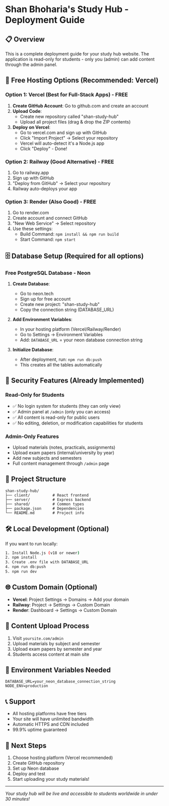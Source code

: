 # Shan Bhoharia's Study Hub - Deployment Guide

## 📋 Overview
This is a complete deployment guide for your study hub website. The application is read-only for students - only you (admin) can add content through the admin panel.

## 🚀 Free Hosting Options (Recommended: Vercel)

### Option 1: Vercel (Best for Full-Stack Apps) - FREE
1. **Create GitHub Account**: Go to github.com and create an account
2. **Upload Code**: 
   - Create new repository called "shan-study-hub"
   - Upload all project files (drag & drop the ZIP contents)
3. **Deploy on Vercel**:
   - Go to vercel.com and sign up with GitHub
   - Click "Import Project" → Select your repository
   - Vercel will auto-detect it's a Node.js app
   - Click "Deploy" - Done!

### Option 2: Railway (Good Alternative) - FREE
1. Go to railway.app
2. Sign up with GitHub
3. "Deploy from GitHub" → Select your repository
4. Railway auto-deploys your app

### Option 3: Render (Also Good) - FREE
1. Go to render.com 
2. Create account and connect GitHub
3. "New Web Service" → Select repository
4. Use these settings:
   - Build Command: `npm install && npm run build`
   - Start Command: `npm start`

## 🗄️ Database Setup (Required for all options)

### Free PostgreSQL Database - Neon
1. **Create Database**:
   - Go to neon.tech
   - Sign up for free account
   - Create new project: "shan-study-hub"
   - Copy the connection string (DATABASE_URL)

2. **Add Environment Variables**:
   - In your hosting platform (Vercel/Railway/Render)
   - Go to Settings → Environment Variables
   - Add: `DATABASE_URL` = your neon database connection string

3. **Initialize Database**:
   - After deployment, run: `npm run db:push` 
   - This creates all the tables automatically

## 🔐 Security Features (Already Implemented)

### Read-Only for Students
- ✅ No login system for students (they can only view)
- ✅ Admin panel at `/admin` (only you can access)
- ✅ All content is read-only for public users
- ✅ No editing, deletion, or modification capabilities for students

### Admin-Only Features
- Upload materials (notes, practicals, assignments)
- Upload exam papers (internal/university by year)
- Add new subjects and semesters
- Full content management through `/admin` page

## 📁 Project Structure
```
shan-study-hub/
├── client/          # React frontend
├── server/          # Express backend  
├── shared/          # Common types
├── package.json     # Dependencies
└── README.md        # Project info
```

## 🛠️ Local Development (Optional)
If you want to run locally:
```bash
1. Install Node.js (v18 or newer)
2. npm install
3. Create .env file with DATABASE_URL
4. npm run db:push
5. npm run dev
```

## 🌐 Custom Domain (Optional)
- **Vercel**: Project Settings → Domains → Add your domain
- **Railway**: Project → Settings → Custom Domain
- **Render**: Dashboard → Settings → Custom Domain

## 📝 Content Upload Process
1. Visit `yoursite.com/admin`
2. Upload materials by subject and semester
3. Upload exam papers by semester and year
4. Students access content at main site

## 🔧 Environment Variables Needed
```
DATABASE_URL=your_neon_database_connection_string
NODE_ENV=production
```

## 📞 Support
- All hosting platforms have free tiers
- Your site will have unlimited bandwidth
- Automatic HTTPS and CDN included
- 99.9% uptime guaranteed

## 🎯 Next Steps
1. Choose hosting platform (Vercel recommended)
2. Create GitHub repository 
3. Set up Neon database
4. Deploy and test
5. Start uploading your study materials!

---
*Your study hub will be live and accessible to students worldwide in under 30 minutes!*